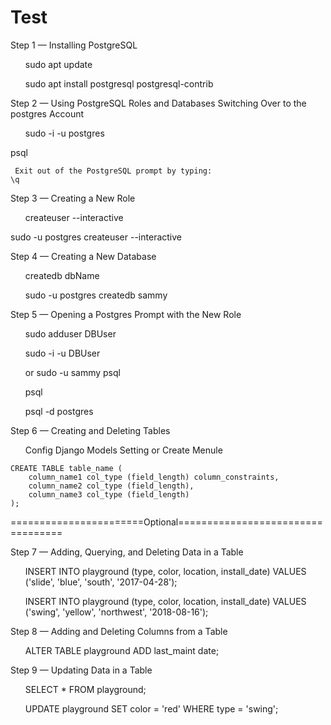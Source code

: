 <h1>Test</h1>

Step 1 — Installing PostgreSQL
	<ul>sudo apt update</ul>
	<ul>sudo apt install postgresql postgresql-contrib</ul>

Step 2 — Using PostgreSQL Roles and Databases
     Switching Over to the postgres Account
	 <ul>sudo -i -u postgres</ul>
	psql

     Exit out of the PostgreSQL prompt by typing:
	\q


Step 3 — Creating a New Role
	<ul>createuser --interactive</ul>
	sudo -u postgres createuser --interactive

Step 4 — Creating a New Database
	<ul>createdb dbName</ul>
	<ul>sudo -u postgres createdb sammy</ul>

Step 5 — Opening a Postgres Prompt with the New Role
	<ul>sudo adduser DBUser</ul>
	<ul>sudo -i -u DBUser</ul>
	<ul>or sudo -u sammy psql</ul>
	<ul>psql</ul>
	<ul>psql -d postgres</ul>

Step 6 — Creating and Deleting Tables
	<ul>Config Django Models Setting
	or Create Menule</ul>

	CREATE TABLE table_name (
	    column_name1 col_type (field_length) column_constraints,
	    column_name2 col_type (field_length),
	    column_name3 col_type (field_length)
	);

=======================Optional==================================

Step 7 — Adding, Querying, and Deleting Data in a Table
	<ul>INSERT INTO playground (type, color, location, install_date) VALUES ('slide', 'blue', 'south', '2017-04-28');</ul>
	<ul>INSERT INTO playground (type, color, location, install_date) VALUES ('swing', 'yellow', 'northwest', '2018-08-16');</ul>

Step 8 — Adding and Deleting Columns from a Table
	<ul>ALTER TABLE playground ADD last_maint date;</ul>

Step 9 — Updating Data in a Table
	<ul>SELECT * FROM playground;</ul>
	<ul>UPDATE playground SET color = 'red' WHERE type = 'swing';</ul>



